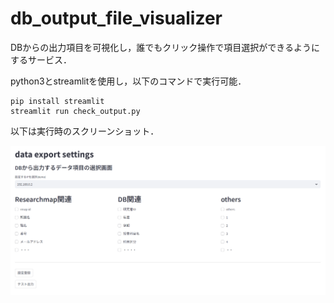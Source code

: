 # db_output_file_visualizer
DBからの出力項目を可視化し，誰でもクリック操作で項目選択ができるようにするサービス．   

python3とstreamlitを使用し，以下のコマンドで実行可能．
```
pip install streamlit
streamlit run check_output.py
```

以下は実行時のスクリーンショット．

![alt text](image.png)
